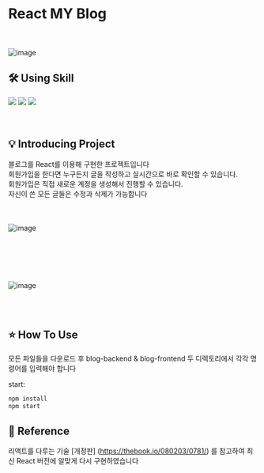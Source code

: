 # React MY Blog
>
<br><br>
![image](https://user-images.githubusercontent.com/105213482/231605305-f869865b-193a-4056-b3ac-ca8202739eb1.png)


## 🛠 Using Skill

<img src="https://img.shields.io/badge/react-61DAFB?style=for-the-badge&logo=react&logoColor=white">  <img src="https://img.shields.io/badge/firebase-FFCA28?style=for-the-badge&logo=firebase&logoColor=white">  <img src="https://img.shields.io/badge/javascript-F7DF1E?style=for-the-badge&logo=javascript&logoColor=white">
<br><br><br>


## 💡 Introducing Project
블로그를 React를 이용해 구현한 프로젝트입니다<br>
회원가입을 한다면 누구든지 글을 작성하고 실시간으로 바로 확인할 수 있습니다.<br>
회원가입은 직접 새로운 계정을 생성해서 진행할 수 있습니다.<br>
자신이 쓴 모든 글들은 수정과 삭제가 가능합니다<br>
<br><br><br>
![image](https://user-images.githubusercontent.com/105213482/231605658-a2942a89-9098-43ab-bef3-75e77b4f957c.png)
<br>
<br><br><br>
<br>
<br>

![image](https://user-images.githubusercontent.com/105213482/231606045-076c1433-b6b9-4da9-a6ff-68225e4eecd4.png)

<br><br>
## ⭐️ How To Use
모든 파일들을 다운로드 후 blog-backend & blog-frontend 두 디렉토리에서 각각 명령어를 입력해야 합니다

start:

```sh
npm install
npm start
```



## 📁 Reference
리액트를 다루는 기술 [개정판] (https://thebook.io/080203/0781/) 를 참고하여 최신 React 버전에 알맞게 다시 구현하였습니다


